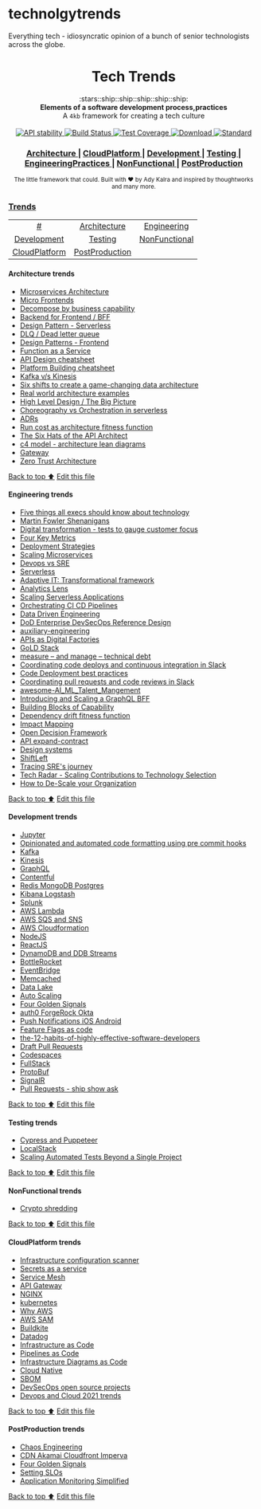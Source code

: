 # technolgytrends
Everything tech - idiosyncratic opinion of a bunch of senior technologists across the globe.

<h1 align="center">Tech Trends</h1>

<div align="center">
  :stars::ship::ship::ship::ship::ship:
</div>
<div align="center">
  <strong>Elements of a software development process,practices</strong>
</div>
<div align="center">
  A <code>4kb</code> framework for creating a tech culture
</div>

<br />

<div align="center">
  <!-- Stability -->
  <a href="https://nodejs.org/api/documentation.html#documentation_stability_index">
    <img src="https://img.shields.io/badge/stability-experimental-orange.svg?style=flat-square"
      alt="API stability" />
  </a>  
  <!-- Build Status -->
  <a href="https://travis-ci.org/choojs/choo">
    <img src="https://img.shields.io/travis/choojs/choo/master.svg?style=flat-square"
      alt="Build Status" /> 
  </a>
  <!-- Test Coverage -->
  <a href="https://codecov.io/github/choojs/choo">
    <img src="https://img.shields.io/codecov/c/github/choojs/choo/master.svg?style=flat-square"
      alt="Test Coverage" />
  </a>
  <!-- Downloads -->
  <a href="https://npmjs.org/package/choo">
    <img src="https://img.shields.io/npm/dt/choo.svg?style=flat-square"
      alt="Download" />
  </a>
  <!-- Standard -->
  <a href="https://standardjs.com">
    <img src="https://img.shields.io/badge/code%20style-standard-brightgreen.svg?style=flat-square"
      alt="Standard" />
  </a>
</div>

<div align="center">
  <h3>
    <a href="https://github.com/AdyKalra/technolgytrends/tree/master/Architecture%20trends">
      Architecture 
    </a>
    <span> | </span>
    <a href="https://github.com/AdyKalra/technolgytrends/tree/master/CloudPlatform%20trends">
      CloudPlatform 
    </a>
    <span> | </span>
    <a href="https://github.com/AdyKalra/technolgytrends/tree/master/Development%20trends">
      Development 
    </a>
    <span> | </span>
    <a href="https://github.com/AdyKalra/technolgytrends/tree/master/Testing%20trends">
      Testing 
    </a>
    <span> | </span>
    <a href="https://github.com/AdyKalra/technolgytrends/tree/master/EngineeringPractices%20trends">
      EngineeringPractices 
    </a>
     <span> | </span>
     <a href="https://github.com/AdyKalra/technolgytrends/tree/master/NonFunctional%20trends">
      NonFunctional  
    </a>    
     <span> | </span>
     <a href="https://github.com/AdyKalra/technolgytrends/tree/master/PostProduction%20trends">
      PostProduction  
    </a>
    </h3>
</div>

<div align="center">
  <sub>The little framework that could. Built with ❤︎ by
  Ady Kalra</a> and
    inspired by thoughtworks and many more.
  </a>
</div>

### [Trends](#trends)
|     |     |     |   
|:-:  |:-:  |:-:  |
| [#](#-trends) 	| [Architecture](#Architecture-trends) 	| [Engineering](#Engineering-trends) |
| [Development](#Development-trends) 	| [Testing](#testing-trends) 	| [NonFunctional](#NonFunctional-trends) 	| 
| [CloudPlatform](#CloudPlatform-trends) 	| [PostProduction](#PostProduction-trends) 	| 


#### Architecture trends
- [Microservices Architecture](https://github.com/AdyKalra/technolgytrends/blob/master/Architecture%20trends/Microservice%20Architecture.md)
- [Micro Frontends](https://github.com/AdyKalra/technolgytrends/blob/master/Architecture%20trends/Micro%20Frontends.md)
- [Decompose by business capability](https://github.com/AdyKalra/technolgytrends/blob/master/Architecture%20trends/Pattern%20:%20Decompose%20by%20business%20capability.md)
- [Backend for Frontend / BFF](https://github.com/AdyKalra/technolgytrends/blob/master/Architecture%20trends/BFF.md)
- [Design Pattern - Serverless](https://github.com/AdyKalra/technolgytrends/blob/master/Architecture%20trends/Design%20Patterns%20-%20Serverless.md)
- [DLQ / Dead letter queue](https://github.com/AdyKalra/technolgytrends/blob/master/Architecture%20trends/DLQ.md)
- [Design Patterns - Frontend](https://github.com/AdyKalra/technolgytrends/blob/master/Architecture%20trends/Design%20Patterns%20-%20Frontend.md)
- [Function as a Service](https://github.com/AdyKalra/technolgytrends/blob/master/Architecture%20trends/Function%20as%20a%20Service.md)
- [API Design cheatsheet](https://github.com/AdyKalra/technolgytrends/blob/master/Architecture%20trends/API%20Design%20Cheat%20Sheet.md)
- [Platform Building cheatsheet](https://github.com/AdyKalra/technolgytrends/blob/master/Architecture%20trends/Platform-Building%20Cheat%20Sheet.md)
- [Kafka v/s Kinesis](https://github.com/AdyKalra/technolgytrends/blob/master/Architecture%20trends/Kafka%20vs%20Kinesis.md)
- [Six shifts to create a game-changing data architecture](https://github.com/AdyKalra/technolgytrends/blob/master/Architecture%20trends/Six%20shifts%20to%20create%20a%20game-changing%20data%20architecture.md)
- [Real world architecture examples](https://github.com/AdyKalra/technolgytrends/blob/master/Architecture%20trends/Real%20world%20architecture.md)
- [High Level Design / The Big Picture](https://github.com/AdyKalra/technolgytrends/blob/master/Architecture%20trends/High%20Level%20Design%20-%20Big%20Picture.md)
- [Choreography vs Orchestration in serverless](https://github.com/AdyKalra/technolgytrends/blob/master/Architecture%20trends/Choreography%20vs%20Orchestration%20-%20serverless.md)
- [ADRs](https://github.com/AdyKalra/technolgytrends/blob/master/Architecture%20trends/ADRs.md)
- [Run cost as architecture fitness function](https://github.com/AdyKalra/technolgytrends/blob/master/Architecture%20trends/Run%20cost%20as%20architecture%20fitness%20function.md)
- [The Six Hats of the API Architect](https://github.com/AdyKalra/technolgytrends/blob/master/Architecture%20trends/The%20Six%20Hats%20of%20the%20API%20Architect.md)
- [c4 model - architecture lean diagrams](https://github.com/AdyKalra/technolgytrends/blob/master/Architecture%20trends/C4%20model.md)
- [Gateway](https://github.com/AdyKalra/technolgytrends/blob/master/Architecture%20trends/Gateway.md)
- [Zero Trust Architecture](https://github.com/AdyKalra/technolgytrends/blob/master/Architecture%20trends/Zero%20Trust%20Architecture.md)

[Back to top :arrow_up:](#trends)
[Edit this file](https://github.com/AdyKalra/technolgytrends/edit/master/README.md)

<!--- END OF TOPIC--->

#### Engineering trends
- [Five things all execs should know about technology](https://github.com/AdyKalra/technolgytrends/blob/master/EngineeringPractices%20trends/01%20Five%20things%20all%20execs%20should%20know%20about%20technology.md)
- [Martin Fowler Shenanigans](https://github.com/AdyKalra/technolgytrends/blob/master/EngineeringPractices%20trends/Martin%20Fowler%20Shenanigans.md)
- [Digital transformation - tests to gauge customer focus](https://github.com/AdyKalra/technolgytrends/blob/master/EngineeringPractices%20trends/Digital%20transformation%20-%20tests%20to%20gauge%20customer%20focus.md)
- [Four Key Metrics](https://github.com/AdyKalra/technolgytrends/blob/master/EngineeringPractices%20trends/Four%20Key%20Metrics.md)
- [Deployment Strategies](https://github.com/AdyKalra/technolgytrends/blob/master/EngineeringPractices%20trends/Deployment-Strategies.md)
- [Scaling Microservices](https://github.com/AdyKalra/technolgytrends/blob/master/EngineeringPractices%20trends/Scaling%20Microservices.md)
- [Devops vs SRE](https://github.com/AdyKalra/technolgytrends/blob/master/EngineeringPractices%20trends/DevOps%20Versus%20SRE.md)
- [Serverless](https://github.com/AdyKalra/technolgytrends/blob/master/EngineeringPractices%20trends/Serverless.md)
- [Adaptive IT: Transformational framework](https://github.com/AdyKalra/technolgytrends/blob/master/EngineeringPractices%20trends/Adaptive%20IT:%20Transformational%20framework.md)
- [Analytics Lens](https://github.com/AdyKalra/technolgytrends/blob/master/EngineeringPractices%20trends/Analytics%20Lens.md)
- [Scaling Serverless Applications](https://github.com/AdyKalra/technolgytrends/blob/master/EngineeringPractices%20trends/Scaling%20Serverless%20Applications.md)
- [Orchestrating CI CD Pipelines](https://github.com/AdyKalra/technolgytrends/blob/master/EngineeringPractices%20trends/Orchestrating%20CI%20CD%20Pipelines.md)
- [Data Driven Engineering](https://github.com/AdyKalra/technolgytrends/blob/master/EngineeringPractices%20trends/Data%20Driven%20Engineering.md)
- [DoD Enterprise DevSecOps Reference Design](https://github.com/AdyKalra/technolgytrends/blob/master/EngineeringPractices%20trends/DoD%20Enterprise%20DevSecOps%20Reference%20Design.md)
- [auxiliary-engineering](https://github.com/AdyKalra/technolgytrends/blob/master/EngineeringPractices%20trends/Auxillary%20Engineering.md)
- [APIs as Digital Factories](https://github.com/AdyKalra/technolgytrends/blob/master/EngineeringPractices%20trends/APIs%20as%20Digital%20Factories.md)
- [GoLD Stack](https://github.com/AdyKalra/technolgytrends/blob/master/EngineeringPractices%20trends/GoLD%20Stack.md)
- [measure – and manage – technical debt](https://github.com/AdyKalra/technolgytrends/blob/master/EngineeringPractices%20trends/measure%20and%20manage%20technical%20debt.md)
- [Coordinating code deploys and continuous integration in Slack](https://github.com/AdyKalra/technolgytrends/blob/master/EngineeringPractices%20trends/Coordinating%20code%20deploys%20and%20continuous%20integration%20in%20Slack.md)
- [Code Deployment best practices](https://github.com/AdyKalra/technolgytrends/blob/master/EngineeringPractices%20trends/Code%20Deployment%20best%20practices.md)
- [Coordinating pull requests and code reviews in Slack](https://github.com/AdyKalra/technolgytrends/blob/master/EngineeringPractices%20trends/Coordinating%20pull%20requests%20and%20code%20reviews%20in%20Slack.md)
- [awesome-AI_ML_Talent_Mangement](https://github.com/AdyKalra/technolgytrends/blob/master/EngineeringPractices%20trends/awesome-AI_ML_Talent_Mangement.md)
- [Introducing and Scaling a GraphQL BFF](https://github.com/AdyKalra/technolgytrends/blob/master/EngineeringPractices%20trends/Introducing%20and%20Scaling%20a%20GraphQL%20BFF.md)
- [Building Blocks of Capability](https://github.com/AdyKalra/technolgytrends/blob/master/EngineeringPractices%20trends/Building%20Blocks%20Of%20Capability%20.md)
- [Dependency drift fitness function](https://github.com/AdyKalra/technolgytrends/blob/master/EngineeringPractices%20trends/Dependency%20drift%20fitness%20function.md)
- [Impact Mapping](https://github.com/AdyKalra/technolgytrends/blob/master/EngineeringPractices%20trends/Impact%20Mapping.md)
- [Open Decision Framework](https://github.com/AdyKalra/technolgytrends/blob/master/EngineeringPractices%20trends/Open%20Decision%20Framework.md)
- [API expand-contract](https://github.com/AdyKalra/technolgytrends/blob/master/EngineeringPractices%20trends/API%20expand-contract.md)
- [Design systems](https://github.com/AdyKalra/technolgytrends/blob/master/EngineeringPractices%20trends/Design%20systems.md)
- [ShiftLeft](https://github.com/AdyKalra/technolgytrends/blob/master/EngineeringPractices%20trends/ShiftLeft.md)
- [Tracing SRE's journey](https://github.com/AdyKalra/technolgytrends/blob/master/EngineeringPractices%20trends/Tracing%20SRE%E2%80%99s%20journey.md)
- [Tech Radar - Scaling Contributions to Technology Selection](https://github.com/AdyKalra/technolgytrends/blob/master/EngineeringPractices%20trends/Tech%20Radar%20-%20Scaling%20Contributions%20to%20Technology%20Selection.md)
- [How to De-Scale your Organization](https://github.com/AdyKalra/technolgytrends/blob/master/EngineeringPractices%20trends/DeScaling%20Organisation.md)

[Back to top :arrow_up:](#trends)
[Edit this file](https://github.com/AdyKalra/technolgytrends/edit/master/README.md)
<!--- END OF TOPIC--->

#### Development trends
- [Jupyter](https://github.com/AdyKalra/technolgytrends/blob/master/Development%20trends/Jupyter.md)
- [Opinionated and automated code formatting using pre commit hooks](https://github.com/AdyKalra/technolgytrends/blob/master/Development%20trends/Opinionated%20and%20automated%20code%20formatting%20using%20pre%20commit%20hooks.md)
- [Kafka](https://github.com/AdyKalra/technolgytrends/blob/master/Development%20trends/Kafka.md)
- [Kinesis](https://github.com/AdyKalra/technolgytrends/blob/master/Development%20trends/Kinesis.md)
- [GraphQL](https://github.com/AdyKalra/technolgytrends/blob/master/Development%20trends/GraphQL.md)
- [Contentful](https://github.com/AdyKalra/technolgytrends/blob/master/Development%20trends/Contentful.md)
- [Redis MongoDB Postgres](https://github.com/AdyKalra/technolgytrends/blob/master/Development%20trends/Redis%20MongoDB%20Postgres.md)
- [Kibana Logstash](https://github.com/AdyKalra/technolgytrends/blob/master/Development%20trends/Kibana%20Logstash.md)
- [Splunk](https://github.com/AdyKalra/technolgytrends/blob/master/Development%20trends/Splunk.md)
- [AWS Lambda](https://github.com/AdyKalra/technolgytrends/blob/master/Development%20trends/AWS%20Lambda.md)
- [AWS SQS and SNS](https://github.com/AdyKalra/technolgytrends/blob/master/Development%20trends/AWS%20SQS%20and%20SNS.md)
- [AWS Cloudformation](https://github.com/AdyKalra/technolgytrends/blob/master/Development%20trends/AWS%20Cloudformation.md)
- [NodeJS](https://github.com/AdyKalra/technolgytrends/blob/master/Development%20trends/NodeJs.md)
- [ReactJS](https://github.com/AdyKalra/technolgytrends/blob/master/Development%20trends/ReactJS.md)
- [DynamoDB and DDB Streams](https://github.com/AdyKalra/technolgytrends/blob/master/Development%20trends/Dynamodb%20and%20Dynamodb%20streams.md)
- [BottleRocket](https://github.com/AdyKalra/technolgytrends/blob/master/Development%20trends/BottleRocket.md)
- [EventBridge](https://github.com/AdyKalra/technolgytrends/blob/master/Development%20trends/Eventbridge.md)
- [Memcached](https://github.com/AdyKalra/technolgytrends/blob/master/Development%20trends/Memcached.md)
- [Data Lake](https://github.com/AdyKalra/technolgytrends/blob/master/Development%20trends/Datalake.md)
- [Auto Scaling](https://github.com/AdyKalra/technolgytrends/blob/master/Development%20trends/Auto%20Scaling.md)
- [Four Golden Signals](https://github.com/AdyKalra/technolgytrends/blob/master/EngineeringPractices%20trends/Four%20Golden%20Signals.md)
- [auth0 ForgeRock Okta](https://github.com/AdyKalra/technolgytrends/blob/master/Development%20trends/auth0%20ForgeRock%20Okta.md)
- [Push Notifications iOS Android](https://github.com/AdyKalra/technolgytrends/blob/master/Development%20trends/Push%20Notifications%20iOS%20Android.md)
- [Feature Flags as code](https://github.com/AdyKalra/technolgytrends/blob/master/Development%20trends/Feature%20Flags%20as%20Code.md)
- [the-12-habits-of-highly-effective-software-developers](https://github.com/AdyKalra/technolgytrends/blob/master/Development%20trends/the-12-habits-of-highly-effective-software-developers.md)
- [Draft Pull Requests](https://github.com/AdyKalra/technolgytrends/blob/master/Development%20trends/Draft%20Pull%20Requests.md)
- [Codespaces](https://github.com/AdyKalra/technolgytrends/blob/master/Development%20trends/Codespaces.md)
- [FullStack](https://github.com/AdyKalra/technolgytrends/blob/master/Development%20trends/FullStack.md)
- [ProtoBuf](https://github.com/AdyKalra/technolgytrends/blob/master/Development%20trends/ProtoBuf)
- [SignalR](https://github.com/AdyKalra/technolgytrends/blob/master/Development%20trends/SignalR.md)
- [Pull Requests - ship show ask](https://github.com/AdyKalra/technolgytrends/blob/master/Development%20trends/PR%20-%20Ship%20Show%20Ask.md)

[Back to top :arrow_up:](#trends)
[Edit this file](https://github.com/AdyKalra/technolgytrends/edit/master/README.md)
<!--- END OF TOPIC--->

#### Testing trends
- [Cypress and Puppeteer](https://github.com/AdyKalra/technolgytrends/blob/master/Testing%20trends/Cypress%20and%20Puppeteer.md)
- [LocalStack](https://github.com/AdyKalra/technolgytrends/blob/master/Testing%20trends/LocalStack.md)
- [Scaling Automated Tests Beyond a Single Project](https://github.com/AdyKalra/technolgytrends/blob/master/Testing%20trends/Scaling%20Automated%20Tests%20Beyond%20a%20Single%20Project.md)

[Back to top :arrow_up:](#trends)
[Edit this file](https://github.com/AdyKalra/technolgytrends/edit/master/README.md)
<!--- END OF TOPIC--->

#### NonFunctional trends
- [Crypto shredding](https://github.com/AdyKalra/technolgytrends/blob/master/NonFunctional%20trends/Crypto%20shredding.md)

[Back to top :arrow_up:](#trends)
[Edit this file](https://github.com/AdyKalra/technolgytrends/edit/master/README.md)
<!--- END OF TOPIC--->

#### CloudPlatform trends
- [Infrastructure configuration scanner](https://github.com/AdyKalra/technolgytrends/blob/master/CloudPlatform%20trends/Infrastructure%20configuration%20scanner.md)
- [Secrets as a service](https://github.com/AdyKalra/technolgytrends/blob/master/CloudPlatform%20trends/Secrets%20as%20a%20service.md)
- [Service Mesh](https://github.com/AdyKalra/technolgytrends/blob/master/CloudPlatform%20trends/Service%20mesh.md)
- [API Gateway](https://github.com/AdyKalra/technolgytrends/blob/master/CloudPlatform%20trends/AWS%20API%20Gateway.md)
- [NGINX](https://github.com/AdyKalra/technolgytrends/blob/master/CloudPlatform%20trends/Nginx.md)
- [kubernetes](https://github.com/AdyKalra/technolgytrends/blob/master/CloudPlatform%20trends/K8s.md)
- [Why AWS](https://github.com/AdyKalra/technolgytrends/blob/master/CloudPlatform%20trends/AWS%20-%20Why.md)
- [AWS SAM](https://github.com/AdyKalra/technolgytrends/blob/master/CloudPlatform%20trends/AWS%20SAM.md)
- [Buildkite](https://github.com/AdyKalra/technolgytrends/blob/master/CloudPlatform%20trends/Buildkite.md)
- [Datadog](https://github.com/AdyKalra/technolgytrends/blob/master/CloudPlatform%20trends/Datadog.md)
- [Infrastructure as Code](https://github.com/AdyKalra/technolgytrends/blob/master/CloudPlatform%20trends/Infrastructure%20as%20Code.md)
- [Pipelines as Code](https://github.com/AdyKalra/technolgytrends/blob/master/CloudPlatform%20trends/Pipelines%20as%20Code.md)
- [Infrastructure Diagrams as Code](https://github.com/AdyKalra/technolgytrends/blob/master/CloudPlatform%20trends/Infrastructure%20Diagrams%20as%20Code.md)
- [Cloud Native](https://github.com/AdyKalra/technolgytrends/blob/master/CloudPlatform%20trends/Cloud%20Native.md)
- [SBOM](https://github.com/AdyKalra/technolgytrends/blob/master/CloudPlatform%20trends/SBOM.md)
- [DevSecOps open source projects](https://github.com/AdyKalra/technolgytrends/blob/master/CloudPlatform%20trends/DevSecOps%20open%20source%20projects.md)
- [Devops and Cloud 2021 trends](https://github.com/AdyKalra/technolgytrends/tree/master/CloudPlatform%20trends)

[Back to top :arrow_up:](#trends)
[Edit this file](https://github.com/AdyKalra/technolgytrends/edit/master/README.md)
<!--- END OF TOPIC--->

#### PostProduction trends
- [Chaos Engineering](https://github.com/AdyKalra/technolgytrends/blob/master/PostProduction%20trends/Chaos%20Engineering.md)
- [CDN Akamai Cloudfront Imperva](https://github.com/AdyKalra/technolgytrends/blob/master/PostProduction%20trends/CDN%20Incapsula%20Akamai%20Cloudfront.md)
- [Four Golden Signals](https://github.com/AdyKalra/technolgytrends/blob/master/EngineeringPractices%20trends/Four%20Golden%20Signals.md)
- [Setting SLOs](https://github.com/AdyKalra/technolgytrends/blob/master/PostProduction%20trends/Setting%20SLOs.md)
- [Application Monitoring Simplified](https://github.com/AdyKalra/technolgytrends/blob/master/PostProduction%20trends/application%20monitoring%20simplified.md)

[Back to top :arrow_up:](#trends)
[Edit this file](https://github.com/AdyKalra/technolgytrends/edit/master/README.md)
<!--- END OF TOPIC--->
